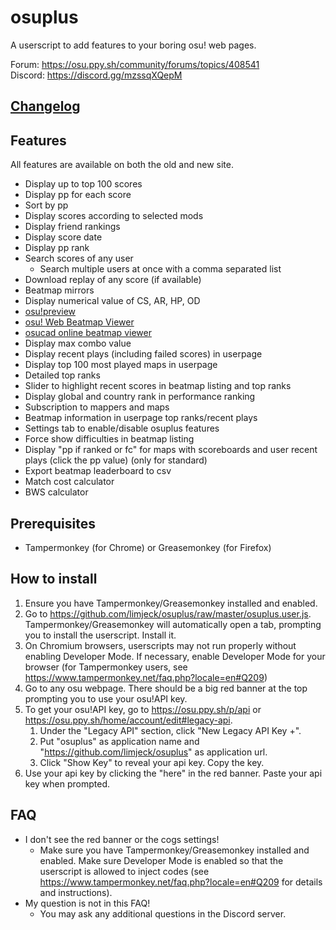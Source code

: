 # osuplus

A userscript to add features to your boring osu! web pages.

Forum: https://osu.ppy.sh/community/forums/topics/408541 \
Discord: https://discord.gg/mzssqXQepM

## [Changelog](CHANGELOG.md)

## Features
All features are available on both the old and new site.
- Display up to top 100 scores
- Display pp for each score
- Sort by pp
- Display scores according to selected mods
- Display friend rankings
- Display score date
- Display pp rank
- Search scores of any user
  - Search multiple users at once with a comma separated list
- Download replay of any score (if available)
- Beatmap mirrors
- Display numerical value of CS, AR, HP, OD
- [osu!preview](https://osu.ppy.sh/forum/t/383371)
- [osu! Web Beatmap Viewer](https://github.com/FukutoTojido/beatmap-viewer-web)
- [osucad online beatmap viewer](https://github.com/minetoblend/osu-cad)
- Display max combo value
- Display recent plays (including failed scores) in userpage
- Display top 100 most played maps in userpage
- Detailed top ranks
- Slider to highlight recent scores in beatmap listing and top ranks
- Display global and country rank in performance ranking
- Subscription to mappers and maps
- Beatmap information in userpage top ranks/recent plays
- Settings tab to enable/disable osuplus features
- Force show difficulties in beatmap listing
- Display "pp if ranked or fc" for maps with scoreboards and user recent plays (click the pp value) (only for standard)
- Export beatmap leaderboard to csv
- Match cost calculator
- BWS calculator

## Prerequisites
- Tampermonkey (for Chrome) or Greasemonkey (for Firefox)

## How to install
1. Ensure you have Tampermonkey/Greasemonkey installed and enabled. 
1. Go to https://github.com/limjeck/osuplus/raw/master/osuplus.user.js. Tampermonkey/Greasemonkey will automatically open a tab, prompting you to install the userscript. Install it.
1. On Chromium browsers, userscripts may not run properly without enabling Developer Mode. If necessary, enable Developer Mode for your browser (for Tampermonkey users, see https://www.tampermonkey.net/faq.php?locale=en#Q209)
1. Go to any osu webpage. There should be a big red banner at the top prompting you to use your osu!API key.
1. To get your osu!API key, go to https://osu.ppy.sh/p/api or https://osu.ppy.sh/home/account/edit#legacy-api.
   1. Under the "Legacy API" section, click "New Legacy API Key +".
   1. Put "osuplus" as application name and "https://github.com/limjeck/osuplus" as application url.
   1. Click "Show Key" to reveal your api key. Copy the key.
1. Use your api key by clicking the "here" in the red banner. Paste your api key when prompted.

## FAQ
- I don't see the red banner or the cogs settings!
  - Make sure you have Tampermonkey/Greasemonkey installed and enabled. Make sure Developer Mode is enabled so that the userscript is allowed to inject codes (see https://www.tampermonkey.net/faq.php?locale=en#Q209 for details and instructions).
- My question is not in this FAQ!
  - You may ask any additional questions in the Discord server.
